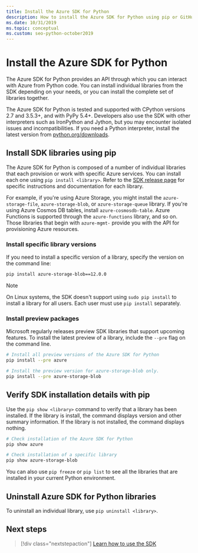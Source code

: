 ```yaml
---
title: Install the Azure SDK for Python
description: How to install the Azure SDK for Python using pip or GitHub. The Azure SDK can be installed as individual libraries or as a complete package.
ms.date: 10/31/2019
ms.topic: conceptual
ms.custom: seo-python-october2019
---
```


# Install the Azure SDK for Python

The Azure SDK for Python provides an API through which you can interact with Azure from Python code. You can install individual libraries from the SDK depending on your needs, or you can install the complete set of libraries together.

The Azure SDK for Python is tested and supported with CPython versions 2.7 and 3.5.3+, and with PyPy 5.4+. Developers also use the SDK with other interpreters such as IronPython and Jython, but you may encounter isolated issues and incompatibilities. If you need a Python interpreter, install the latest version from [python.org/downloads](https://www.python.org/downloads).

## Install SDK libraries using pip

The Azure SDK for Python is composed of a number of individual libraries that each provision or work with specific Azure services. You can install each one using `pip install <library>`. Refer to the [SDK release page](https://azure.github.io/azure-sdk/releases/latest/python.html) for specific instructions and documentation for each library.

For example, if you're using Azure Storage, you might install the `azure-storage-file`, `azure-storage-blob`, or `azure-storage-queue` library. If you're using Azure Cosmos DB tables, install `azure-cosmosdb-table`. Azure Functions is supported through the `azure-functions` library, and so on. Those libraries that begin with `azure-mgmt-` provide you with the API for provisioning Azure resources.

### Install specific library versions

If you need to install a specific version of a library, specify the version on the command line:

```bash
pip install azure-storage-blob==12.0.0
```

> [!NOTE]
> On Linux systems, the SDK doesn't support using `sudo pip install` to install a library for all users. Each user must use `pip install` separately. 

### Install preview packages

Microsoft regularly releases preview SDK libraries that support upcoming features. To install the latest preview of a library, include the `--pre` flag on the command line. 

```bash
# Install all preview versions of the Azure SDK for Python
pip install --pre azure

# Install the preview version for azure-storage-blob only.
pip install --pre azure-storage-blob
```

## Verify SDK installation details with pip

Use the `pip show <library>` command to verify that a library has been installed. If the library is install, the command displays version and other summary information. If the library is not installed, the command displays nothing.

```bash
# Check installation of the Azure SDK for Python
pip show azure

# Check installation of a specific library
pip show azure-storage-blob
```

You can also use `pip freeze` or `pip list` to see all the libraries that are installed in your current Python environment.

## Uninstall Azure SDK for Python libraries

To uninstall an individual library, use `pip uninstall <library>`.

## Next steps

> [!div class="nextstepaction"]
> [Learn how to use the SDK](python-sdk-azure-get-started.yml)
